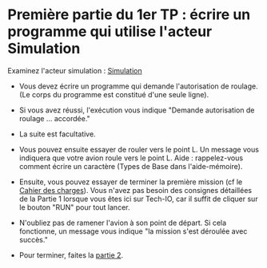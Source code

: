 # Première partie du 1er TP : écrire un programme qui utilise l'acteur Simulation

Examinez l'acteur simulation : [Simulation](http://wwwperso.insa-toulouse.fr/~lebotlan/Y/Ada-S1/acteurs-insa-air/simulation.ads.html)


 - Vous devez écrire un programme qui demande l'autorisation de roulage. (Le corps du programme est constitué d'une seule ligne).

 - Si vous avez réussi, l'exécution vous indique "Demande autorisation de roulage ... accordée."
 
 - La suite est facultative.

 - Vous pouvez ensuite essayer de rouler vers le point L. Un message vous indiquera que votre avion roule vers le point L.
   Aide : rappelez-vous comment écrire un caractère (Types de Base dans l'aide-mémoire).

 - Ensuite, vous pouvez essayer de terminer la première mission (cf le [Cahier des charges](http://wwwperso.insa-toulouse.fr/~lebotlan/Y/Ada-S1/tp-m1.html)).
   Vous n'avez pas besoin des consignes détaillées de la Partie 1 lorsque vous êtes ici sur Tech-IO, car il suffit de cliquer
   sur le bouton "RUN" pour tout lancer.

 - N'oubliez pas de ramener l'avion à son point de départ. Si cela fonctionne, un message vous indique "la mission s'est déroulée avec succès."
 
 - Pour terminer, faites la [partie 2](http://wwwperso.insa-toulouse.fr/~lebotlan/Y/Ada-S1/tp-m1.html).
 